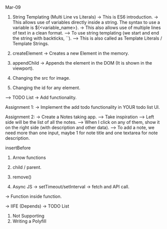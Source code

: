 Mar-09

1. String Templating (Multi Line vs Literals)
-> This is ES6 introduction.
-> This allows use of variables directly inside a string. The syntax to use a variable is ${<variable_name>}.
-> This also allows use of multiple lines of text in a clean format.
--> To use string templating (we start and end the string with backticks, ``).
--> This is also called as Template Literals / Template Strings.

2. createElement
-> Creates a new Element in the memory.

3. appendChild
-> Appends the element in the DOM (It is shown in the viewport).

4. Changing the src for image.
5. Changing the id for any element.


--> TODO List
-> Add functionality.

Assignment 1:
-> Implement the add todo functionality in YOUR todo list UI.

Assignment 2:
-> Create a Notes taking app.
--> Take inspiration
--> Left side will be the list of all the notes.
--> When I click on any of them, show it on the right side (with description and other data).
--> To add a note, we need more than one input, maybe 1 for note title and one textarea for note description.


insertBefore


1. Arrow functions

5. child / parent.
6. remove()

7. Async JS
-> setTimeout/setInterval
-> fetch and API call.



-> Function inside function.

-> IIFE (Depends)
-> TODO List



1. Not Supporting
2. Writing a Polyfill

